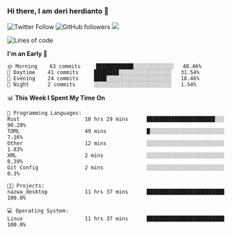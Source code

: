 ### Hi there, I am deri herdianto 👋
![Twitter Follow](https://img.shields.io/twitter/follow/deikatsuo?label=Follow)
![GitHub followers](https://img.shields.io/github/followers/deikatsuo?label=Follow&style=social)
![](https://visitor-badge.glitch.me/badge?page_id=deikatsuo.deikatsuo)

<!--
**deikatsuo/deikatsuo** is a ✨ _special_ ✨ repository because its `README.md` (this file) appears on your GitHub profile.

Here are some ideas to get you started:

- 🔭 I’m currently working on ...
- 🌱 I’m currently learning ...
- 👯 I’m looking to collaborate on ...
- 🤔 I’m looking for help with ...
- 💬 Ask me about ...
- 📫 How to reach me: ...
- 😄 Pronouns: ...
- ⚡ Fun fact: ...
-->

<!--START_SECTION:waka-->
![Lines of code](https://img.shields.io/badge/From%20Hello%20World%20I%27ve%20Written-14226%20lines%20of%20code-blue)

**I'm an Early 🐤** 

```text
🌞 Morning    63 commits     ████████████░░░░░░░░░░░░░   48.46% 
🌆 Daytime    41 commits     ████████░░░░░░░░░░░░░░░░░   31.54% 
🌃 Evening    24 commits     ████░░░░░░░░░░░░░░░░░░░░░   18.46% 
🌙 Night      2 commits      ░░░░░░░░░░░░░░░░░░░░░░░░░   1.54%

```


📊 **This Week I Spent My Time On** 

```text
💬 Programming Languages: 
Rust                     10 hrs 29 mins      ██████████████████████░░░   90.28% 
TOML                     49 mins             █░░░░░░░░░░░░░░░░░░░░░░░░   7.16% 
Other                    12 mins             ░░░░░░░░░░░░░░░░░░░░░░░░░   1.83% 
XML                      2 mins              ░░░░░░░░░░░░░░░░░░░░░░░░░   0.39% 
Git Config               2 mins              ░░░░░░░░░░░░░░░░░░░░░░░░░   0.3%

🐱‍💻 Projects: 
nazwa_desktop            11 hrs 37 mins      █████████████████████████   100.0%

💻 Operating System: 
Linux                    11 hrs 37 mins      █████████████████████████   100.0%

```


<!--END_SECTION:waka-->
